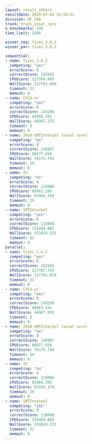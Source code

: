 ```yaml
---
layout: result_others
resultdate: 2019-07-04 11:58:51
division: QF_LRA
track: track_unsat_core
n_benchmarks: 196
time_limit: 2400

winner_seq: Yices 2.6.2
winner_par: Yices 2.6.2

sequential:
- name: Yices 2.6.2
  competing: "yes"
  errorScore: 0
  correctScore: 152565
  CPUScore: 117784.495
  WallScore: 117791.809
  timeout: 31
  memout: 0
- name: CVC4-uc
  competing: "yes"
  errorScore: 0
  correctScore: 149296
  CPUScore: 46960.281
  WallScore: 46967.275
  timeout: 3
  memout: 0
- name: 2018-SMTInterpol (unsat core)
  competing: "no"
  errorScore: 0
  correctScore: 148987
  CPUScore: 86877.656
  WallScore: 76175.744
  timeout: 14
  memout: 0
- name: Z3
  competing: "no"
  errorScore: 0
  correctScore: 128066
  CPUScore: 85962.205
  WallScore: 85954.764
  timeout: 19
  memout: 0
- name: SMTInterpol
  competing: "yes"
  errorScore: 0
  correctScore: 110008
  CPUScore: 155484.085
  WallScore: 151624.531
  timeout: 32
  memout: 0
parallel:
- name: Yices 2.6.2
  competing: "yes"
  errorScore: 0
  correctScore: 152565
  CPUScore: 117787.755
  WallScore: 117791.029
  timeout: 31
  memout: 0
- name: CVC4-uc
  competing: "yes"
  errorScore: 0
  correctScore: 149296
  CPUScore: 46961.441
  WallScore: 46967.095
  timeout: 3
  memout: 0
- name: 2018-SMTInterpol (unsat core)
  competing: "no"
  errorScore: 0
  correctScore: 148987
  CPUScore: 86877.656
  WallScore: 76175.744
  timeout: 14
  memout: 0
- name: Z3
  competing: "no"
  errorScore: 0
  correctScore: 128066
  CPUScore: 85964.395
  WallScore: 85954.274
  timeout: 19
  memout: 0
- name: SMTInterpol
  competing: "yes"
  errorScore: 0
  correctScore: 110008
  CPUScore: 155484.085
  WallScore: 151624.531
  timeout: 32
  memout: 0
---
```

